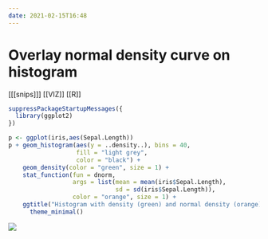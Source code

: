 ```yaml
---
date: 2021-02-15T16:48
---
```


# Overlay normal density curve on histogram

[[[snips]]]
[[VIZ]]
[[R]]

``` r
suppressPackageStartupMessages({
  library(ggplot2)
})

p <- ggplot(iris,aes(Sepal.Length))
p + geom_histogram(aes(y = ..density..), bins = 40,
                   fill = "light grey",
                   color = "black") +
    geom_density(color = "green", size = 1) +
    stat_function(fun = dnorm, 
                  args = list(mean = mean(iris$Sepal.Length), 
                              sd = sd(iris$Sepal.Length)),
                  color = "orange", size = 1) +
    ggtitle("Histogram with density (green) and normal density (orange)") +
      theme_minimal()
```

![](https://i.imgur.com/A90s3ZV.png)

